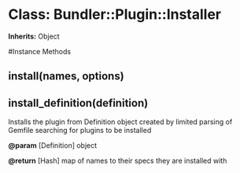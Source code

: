 # Class: Bundler::Plugin::Installer
**Inherits:** Object
    




#Instance Methods
## install(names, options) [](#method-i-install)

## install_definition(definition) [](#method-i-install_definition)
Installs the plugin from Definition object created by limited parsing of
Gemfile searching for plugins to be installed

**@param** [Definition] object

**@return** [Hash] map of names to their specs they are installed with

